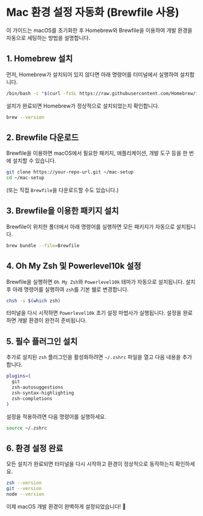 # Mac 환경 설정 자동화 (Brewfile 사용)

이 가이드는 macOS를 초기화한 후 Homebrew와 Brewfile을 이용하여 개발 환경을 자동으로 세팅하는 방법을 설명합니다.

## 1. Homebrew 설치

먼저, Homebrew가 설치되어 있지 않다면 아래 명령어를 터미널에서 실행하여 설치합니다.

```sh
/bin/bash -c "$(curl -fsSL https://raw.githubusercontent.com/Homebrew/install/HEAD/install.sh)"
```

설치가 완료되면 Homebrew가 정상적으로 설치되었는지 확인합니다.

```sh
brew --version
```

## 2. Brewfile 다운로드

Brewfile을 이용하면 macOS에서 필요한 패키지, 애플리케이션, 개발 도구 등을 한 번에 설치할 수 있습니다. 

```sh
git clone https://your-repo-url.git ~/mac-setup
cd ~/mac-setup
```

(또는 직접 `Brewfile`을 다운로드할 수도 있습니다.)

## 3. Brewfile을 이용한 패키지 설치

Brewfile이 위치한 폴더에서 아래 명령어를 실행하면 모든 패키지가 자동으로 설치됩니다.

```sh
brew bundle --file=Brewfile
```

## 4. Oh My Zsh 및 Powerlevel10k 설정

Brewfile을 실행하면 `Oh My Zsh`와 `Powerlevel10k` 테마가 자동으로 설치됩니다. 설치 후 아래 명령어를 실행하여 `zsh`를 기본 쉘로 변경합니다.

```sh
chsh -s $(which zsh)
```

터미널을 다시 시작하면 `Powerlevel10k` 초기 설정 마법사가 실행됩니다. 설정을 완료하면 개발 환경이 완전히 준비됩니다.

## 5. 필수 플러그인 설치

추가로 설치된 `zsh` 플러그인을 활성화하려면 `~/.zshrc` 파일을 열고 다음 내용을 추가합니다.

```sh
plugins=(
  git
  zsh-autosuggestions
  zsh-syntax-highlighting
  zsh-completions
)
```

설정을 적용하려면 다음 명령어를 실행하세요.

```sh
source ~/.zshrc
```

## 6. 환경 설정 완료

모든 설치가 완료되면 터미널을 다시 시작하고 환경이 정상적으로 동작하는지 확인하세요. 

```sh
zsh --version
git --version
node --version
```

이제 macOS 개발 환경이 완벽하게 설정되었습니다! 🎉

